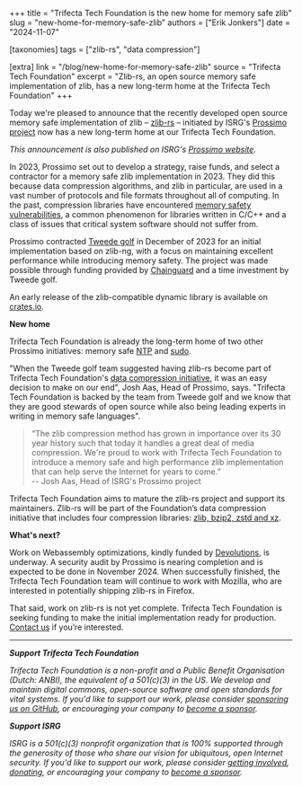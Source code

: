 +++
title = "Trifecta Tech Foundation is the new home for memory safe zlib"
slug = "new-home-for-memory-safe-zlib"
authors = ["Erik Jonkers"]
date = "2024-11-07"

[taxonomies]
tags = ["zlib-rs", "data compression"] 

[extra]
link = "/blog/new-home-for-memory-safe-zlib"
source = "Trifecta Tech Foundation"
excerpt = "Zlib-rs, an open source memory safe implementation of zlib, has a new long-term home at the Trifecta Tech Foundation"
+++

Today we're pleased to announce that the recently developed open source memory safe implementation of zlib – [zlib-rs](https://github.com/trifectatechfoundation/zlib-rs) – initiated by ISRG's [Prossimo project](https://www.memorysafety.org) now has a new long-term home at our Trifecta Tech Foundation.

*This announcement is also published on ISRG's [Prossimo website](https://www.memorysafety.org/zlib-to-trifecta-tech)*.

In 2023, Prossimo set out to develop a strategy, raise funds, and select a contractor for a memory safe zlib implementation in 2023. They did this because data compression algorithms, and zlib in particular, are used in a vast number of protocols and file formats throughout all of computing. In the past, compression libraries have encountered [memory safety vulnerabilities](https://www.memorysafety.org/docs/memory-safety/), a common phenomenon for libraries written in C/C++ and a class of issues that critical system software should not suffer from.

Prossimo contracted [Tweede golf](https://tweedegolf.nl/) in December of 2023 for an initial implementation based on zlib-ng, with a focus on maintaining excellent performance while introducing memory safety. The project was made possible through funding provided by [Chainguard](https://www.chainguard.dev/) and a time investment by Tweede golf. 

An early release of the zlib-compatible dynamic library is available on [crates.io](https://crates.io/crates/libz-rs-sys).

**New home**

Trifecta Tech Foundation is already the long-term home of two other Prossimo initiatives: memory safe [NTP](https://github.com/pendulum-project/ntpd-rs) and [sudo](https://github.com/trifectatechfoundation/sudo-rs).

"When the Tweede golf team suggested having zlib-rs become part of Trifecta Tech Foundation's [data compression initiative](https://trifectatech.org/initiatives/data-compression/), it was an easy decision to make on our end", Josh Aas, Head of Prossimo, says. "Trifecta Tech Foundation is backed by the team from Tweede golf and we know that they are good stewards of open source while also being leading experts in writing in memory safe languages".

> “The zlib compression method has grown in importance over its 30 year history such that today it handles a great deal of media compression. We're proud to work with Trifecta Tech Foundation to introduce a memory safe and high performance zlib implementation that can help serve the Internet for years to come.”  
-- Josh Aas, Head of ISRG's Prossimo project

Trifecta Tech Foundation aims to mature the zlib-rs project and support its maintainers. Zlib-rs will be part of the Foundation’s data compression initiative that includes four compression libraries: [zlib, bzip2, zstd and xz](https://trifectatech.org/initiatives/data-compression/).

**What's next?**

Work on Webassembly optimizations, kindly funded by [Devolutions](https://devolutions.net/), is underway. A security audit by Prossimo is nearing completion and is expected to be done in November 2024\. When successfully finished, the Trifecta Tech Foundation team will continue to work with Mozilla, who are interested in potentially shipping zlib-rs in Firefox.

That said, work on zlib-rs is not yet complete. Trifecta Tech Foundation is seeking funding to make the initial implementation ready for production. [Contact us](/support) if you’re interested.

---

***Support Trifecta Tech Foundation***

*Trifecta Tech Foundation is a non-profit and a Public Benefit Organisation (Dutch: ANBI), the equivalent of a 501(c)(3) in the US. We develop and maintain digital commons, open-source software and open standards for vital systems. If you'd like to support our work, please consider [sponsoring us on GitHub](https://github.com/sponsors/trifectatechfoundation), or encouraging your company to [become a sponsor](/support/).*

***Support ISRG***

*ISRG is a 501(c)(3) nonprofit organization that is 100% supported through the generosity of those who share our vision for ubiquitous, open Internet security. If you'd like to support our work, please consider [getting involved](https://www.abetterinternet.org/getinvolved/), [donating](https://www.abetterinternet.org/donate/), or encouraging your company to [become a sponsor](https://www.abetterinternet.org/sponsor/).*

